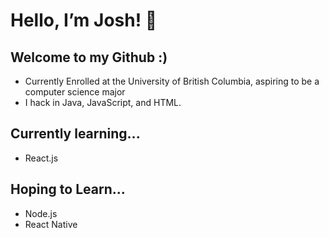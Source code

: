 
# Hello, I’m Josh! 👋

## Welcome to my Github :)
- Currently Enrolled at the University of British Columbia, aspiring to be a computer science major
- I hack in Java, JavaScript, and HTML.

## Currently learning...
- React.js

## Hoping to Learn...
- Node.js
- React Native


<!---
jn-han/jn-han is a ✨ special ✨ repository because its `README.md` (this file) appears on your GitHub profile.
You can click the Preview link to take a look at your changes.
--->

